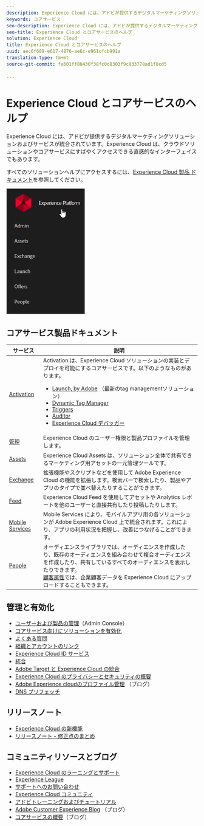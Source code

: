 ```yaml
---
description: Experience Cloud には、アドビが提供するデジタルマーケティングソリューションおよびサービスが統合されています。Experience Cloud は、クラウドソリューションやコアサービスにすばやくアクセスできる直感的なインターフェイスでもあります。
keywords: コアサービス
seo-description: Experience Cloud には、アドビが提供するデジタルマーケティングソリューションおよびサービスが統合されています。Experience Cloud は、クラウドソリューションやコアサービスにすばやくアクセスできる直感的なインターフェイスでもあります。
seo-title: Experience Cloud とコアサービスのヘルプ
solution: Experience Cloud
title: Experience Cloud とコアサービスのヘルプ
uuid: aec6f689-e617-4876-ae6c-e961cfcb991a
translation-type: tm+mt
source-git-commit: fa601ff80430f38fc0d8303f9c833778ad1f8cd5

---
```



# Experience Cloud とコアサービスのヘルプ

Experience Cloud には、アドビが提供するデジタルマーケティングソリューションおよびサービスが統合されています。Experience Cloud は、クラウドソリューションやコアサービスにすばやくアクセスできる直感的なインターフェイスでもあります。

すべてのソリューションヘルプにアクセスするには、[Experience Cloud 製品 ドキュメント](landing/experience-cloud-home.md)を参照してください。

![](assets/experience-cloud-core-services.png)

## コアサービス製品ドキュメント

| サービス | 説明 |
|--- |--- |
| [Activation](activation/activation.md) | Activation は、Experience Cloud ソリューションの実装とデプロイを可能にするコアサービスです。以下のようなものがあります。<ul><li>[Launch, by Adobe](https://docs.adobelaunch.com/) （最新のtag managementソリューション）</li><li>[Dynamic Tag Manager](https://marketing.adobe.com/resources/help/en_US/dtm/)</li><li>[Triggers](activation/triggers.md)</li><li>[Auditor](https://marketing.adobe.com/resources/help/en_US/auditor/)</li><li>[Experience Cloud デバッガー](https://marketing.adobe.com/resources/help/en_US/experience-cloud-debugger/)</li></ul> |
| [管理](admin-getting-started/admin-getting-started.md) | Experience Cloud のユーザー権限と製品プロファイルを管理します。 |
| [Assets](experience-cloud-assets/experience-cloud-assets.md) | Experience Cloud Assets は、ソリューション全体で共有できるマーケティング用アセットの一元管理ツールです。 |
| [Exchange](https://experiencecloud.adobeexchange.com/) | 拡張機能やスクリプトなどを使用して Adobe Experience Cloud の機能を拡張します。検索バーで検索したり、製品やアプリのタイプで並べ替えたりすることができます。 |
| [Feed](feed.md) | Experience Cloud Feed を使用してアセットや Analytics レポートを他のユーザーと直接共有したり投稿したりします。 |
| [Mobile Services](https://marketing.adobe.com/resources/help/en_US/mobile/) | Mobile Services により、モバイルアプリ用の各ソリューションが Adobe Experience Cloud 上で統合されます。これにより、アプリの利用状況を把握し、改善につなげることができます。 |
| [People](audience-library/audience-library.md) | オーディエンスライブラリでは、オーディエンスを作成したり、既存のオーディエンスを組み合わせて複合オーディエンスを作成したり、共有しているすべてのオーディエンスを表示したりできます。<br>[顧客属性](attributes/attributes.md)では、企業顧客データを Experience Cloud にアップロードすることもできます。 |

## 管理と有効化

* [ユーザーおよび製品の管理](admin-getting-started/admin-getting-started.md)（Admin Console）
* [コアサービス向けにソリューションを有効化](core-services/core-services.md)
* [よくある質問](admin-getting-started/admin-getting-started.md)
* [組織とアカウントのリンク](admin-getting-started/organizations.md)
* [Experience Cloud ID サービス](https://marketing.adobe.com/resources/help/en_US/mcvid/)
* [統合](marketing-cloud-integrations.md)
* [Adobe Target と Experience Cloud の統合](https://marketing.adobe.com/resources/help/en_US/target/a4t/c_integrating_target_with_mac.html)
* [Experience Cloud のプライバシーとセキュリティの概要](assets/Adobe-Marketing-Cloud-Privacy-and-Security-Overview.pdf)
* [Adobe Experience cloudのプロファイル管理](https://theblog.adobe.com/profile-management-adobe-marketing-cloud-comes-together/) （ブログ）
* [DNS プリフェッチ](admin-getting-started/admin-getting-started.md#concept_6BC8C6856E3644F8956D7AD0A96383B7)

## リリースノート

* [Experience Cloud の新機能](marketing-cloud-interface/marketing-cloud-interface.md#concept_9A4370BD59744928BDC9F87E978798B3)
* [リリースノート - 修正点のまとめ](marketing-cloud-interface/release-notes.md#concept_F5C9FF69A5B44395BB5FA0552F4E9175)

## コミュニティリソースとブログ

* [Experience Cloud のラーニングとサポート](https://helpx.adobe.com/support/experience-cloud.html)
* [Experience League](https://landing.adobe.com/experience-league/)
* [サポートへのお問い合わせ](https://helpx.adobe.com/contact/enterprise-support.ec.html)
* [Experience Cloud コミュニティ](https://forums.adobe.com/community/experience-cloud)
* [アドビトレーニングおよびチュートリアル](https://helpx.adobe.com/learning.html?promoid=KAUDK)
* [Adobe Customer Experience Blog](https://theblog.adobe.com/customer-experience/) （ブログ）
* [コアサービスの概要](https://theblog.adobe.com/part-2-capturing-leveraging-consumer-behavior-adobe-marketing-cloud/)（ブログ）
